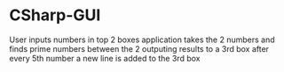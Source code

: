 # CSharp-GUI
User inputs numbers in top 2 boxes application takes the 2 numbers and finds prime numbers between the 2 outputing results to a 3rd box after every 5th number a new line is added to the 3rd box
